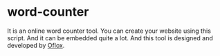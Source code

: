 # word-counter
It is an online word counter tool. You can create your website using this script. And it can be embedded quite a lot. And this tool is designed and developed by <a href="https://www.oflox.com">Oflox</a>.

